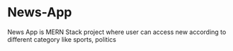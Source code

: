 # News-App
News App is MERN  Stack project where user can access new according to different category like sports, politics
